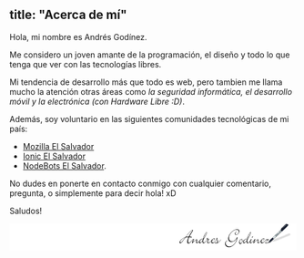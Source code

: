 title: "Acerca de mí"
---

Hola, mi nombre es Andrés Godínez.

Me considero un joven amante de la programación, el diseño y todo lo que tenga que ver con las tecnologías libres.

Mi tendencia de desarrollo más que todo es web, pero tambien me llama mucho la atención otras áreas como *la seguridad informática, el desarrollo móvil y la electrónica (con Hardware Libre :D)*.

Además, soy voluntario en las siguientes comunidades tecnológicas de mi país:
* [Mozilla El Salvador](http://mozillasv.github.io/)
* [Ionic El Salvador](https://github.com/ionicSV)
* [NodeBots El Salvador](http://nodebots-sv.github.io/).


No dudes en ponerte en contacto conmigo con cualquier comentario, pregunta, o simplemente para decir hola! xD

Saludos!


![](/css/images/separador.png)
